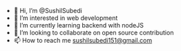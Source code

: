 - 👋 Hi, I’m @SushilSubedi
- 👀 I’m interested in web development
- 🌱 I’m currently learning backend with nodeJS
- 💞️ I’m looking to collaborate on open source contribution 
- 📫 How to reach me sushilsubedi151@gmail.com

<!---
SushilSubedi/SushilSubedi is a ✨ special ✨ repository because its `README.md` (this file) appears on your GitHub profile.
You can click the Preview link to take a look at your changes.
--->
